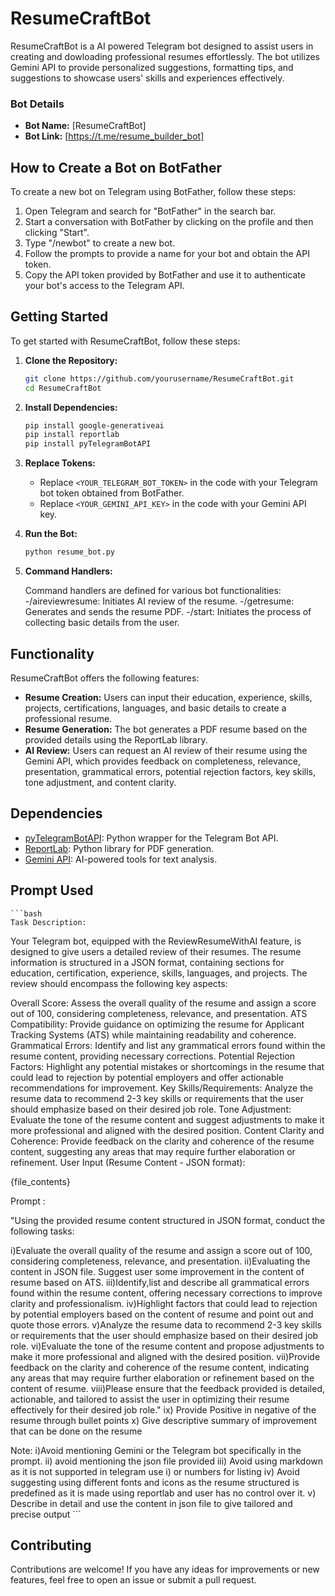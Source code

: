 # ResumeCraftBot

ResumeCraftBot is a AI powered Telegram bot designed to assist users in creating and dowloading professional resumes effortlessly. The bot utilizes Gemini API to provide personalized suggestions, formatting tips, and suggestions to showcase users' skills and experiences effectively.

### Bot Details

- **Bot Name:** [ResumeCraftBot]
- **Bot Link:** [https://t.me/resume_builder_bot]

## How to Create a Bot on BotFather

To create a new bot on Telegram using BotFather, follow these steps:

1. Open Telegram and search for "BotFather" in the search bar.
2. Start a conversation with BotFather by clicking on the profile and then clicking "Start".
3. Type "/newbot" to create a new bot.
4. Follow the prompts to provide a name for your bot and obtain the API token.
5. Copy the API token provided by BotFather and use it to authenticate your bot's access to the Telegram API.


## Getting Started

To get started with ResumeCraftBot, follow these steps:

1. **Clone the Repository:**

    ```bash
    git clone https://github.com/yourusername/ResumeCraftBot.git
    cd ResumeCraftBot
    ```

2. **Install Dependencies:**

    ```bash
    pip install google-generativeai
    pip install reportlab
    pip install pyTelegramBotAPI
    ```

3. **Replace Tokens:**

    - Replace `<YOUR_TELEGRAM_BOT_TOKEN>` in the code with your Telegram bot token obtained from BotFather.
    - Replace `<YOUR_GEMINI_API_KEY>` in the code with your Gemini API key.

4. **Run the Bot:**

    ```bash
    python resume_bot.py
    ```

5. **Command Handlers:**

    Command handlers are defined for various bot functionalities:
      -/aireviewresume: Initiates AI review of the resume.
      -/getresume: Generates and sends the resume PDF.
      -/start: Initiates the process of collecting basic details from the user.

## Functionality

ResumeCraftBot offers the following features:

- **Resume Creation:** Users can input their education, experience, skills, projects, certifications, languages, and basic details to create a professional resume.
- **Resume Generation:** The bot generates a PDF resume based on the provided details using the ReportLab library.
- **AI Review:** Users can request an AI review of their resume using the Gemini API, which provides feedback on completeness, relevance, presentation, grammatical errors, potential rejection factors, key skills, tone adjustment, and content clarity.

## Dependencies

- [pyTelegramBotAPI](https://github.com/eternnoir/pyTelegramBotAPI): Python wrapper for the Telegram Bot API.
- [ReportLab](https://bitbucket.org/rptlab/reportlab/src/master/): Python library for PDF generation.
- [Gemini API](https://geminiapi.com/): AI-powered tools for text analysis.

## Prompt Used
    ```bash
    Task Description:

Your Telegram bot, equipped with the ReviewResumeWithAI feature, is designed to give users a detailed review of their resumes. The resume information is structured in a JSON format, containing sections for education, certification, experience, skills, languages, and projects. The review should encompass the following key aspects:

Overall Score: Assess the overall quality of the resume and assign a score out of 100, considering completeness, relevance, and presentation.
ATS Compatibility: Provide guidance on optimizing the resume for Applicant Tracking Systems (ATS) while maintaining readability and coherence.
Grammatical Errors: Identify and list any grammatical errors found within the resume content, providing necessary corrections.
Potential Rejection Factors: Highlight any potential mistakes or shortcomings in the resume that could lead to rejection by potential employers and offer actionable recommendations for improvement.
Key Skills/Requirements: Analyze the resume data to recommend 2-3 key skills or requirements that the user should emphasize based on their desired job role.
Tone Adjustment: Evaluate the tone of the resume content and suggest adjustments to make it more professional and aligned with the desired position.
Content Clarity and Coherence: Provide feedback on the clarity and coherence of the resume content, suggesting any areas that may require further elaboration or refinement.
User Input (Resume Content - JSON format):

{file_contents}


Prompt :

"Using the provided resume content structured in JSON format, conduct the following tasks:

i)Evaluate the overall quality of the resume and assign a score out of 100, considering completeness, relevance, and presentation.
ii)Evaluating the content in JSON file. Suggest user some improvement in the content of resume based on ATS.
iii)Identify,list and describe all grammatical errors found within the resume content, offering necessary corrections to improve clarity and professionalism.
iv)Highlight factors that could lead to rejection by potential employers based on the content of resume and point out and quote those errors.
v)Analyze the resume data to recommend 2-3 key skills or requirements that the user should emphasize based on their desired job role.
vi)Evaluate the tone of the resume content and propose adjustments to make it more professional and aligned with the desired position.
vii)Provide feedback on the clarity and coherence of the resume content, indicating any areas that may require further elaboration or refinement based on the content of resume.
viii)Please ensure that the feedback provided is detailed, actionable, and tailored to assist the user in optimizing their resume effectively for their desired job role."
ix) Provide Positive in negative of the resume through bullet points
x) Give descriptive summary of improvement that can be done on the resume

Note:
i)Avoid mentioning Gemini or the Telegram bot specifically in the prompt.
ii) avoid mentioning the json file provided
iii) Avoid using markdown as it is not supported in telegram use i) or numbers for listing
iv) Avoid suggesting using different fonts and icons as the resume structured is predefined as it is made using reportlab and user has no control over it.
v) Describe in detail and use the content in json file to give tailored and precise output
    ```

## Contributing

Contributions are welcome! If you have any ideas for improvements or new features, feel free to open an issue or submit a pull request.


